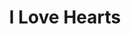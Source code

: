 ---
pid: fs350
title: I Love Hearts
location_transcription: City Hall
coordinates: 
zipcode: '19142'
gen_neighborhood: Southwest Philadelphia
neighborhood: Elmwood,Southwest Philadelphia
outside_phl: 
age: '7'
age_range: 6-13
instagram: 
image_file_name: fs_350.jpg
proposal_transcription: I Love You
topic: Love
topic_summary: '0'
type: Other No Form
keywords_other: 
credit: Amirah Mitchell
image_labels: 
twitter: 
facebook: 
permalink: "/monuments/fs350/"
layout: item-page
---